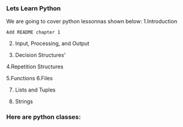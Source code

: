 ### Lets Learn Python

We are going to cover python lessonnas shown below:
  1.Introduction
  
	Add README chapter 1
 
2. Input, Processing, and Output

 
4. Decision Structures'
 
4.Repetition Structures

 
5.Functions
6.Files
 
7. Lists and Tuples
 
8. Strings
### Here are python classes:
